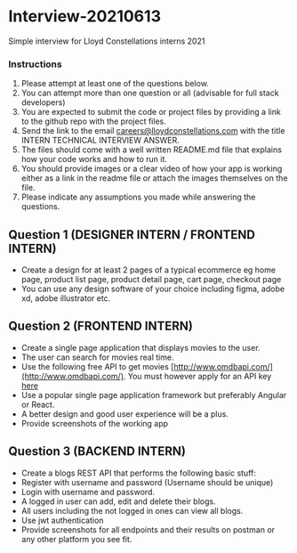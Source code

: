 # Interview-20210613
Simple interview for Lloyd Constellations interns 2021

### Instructions
1. Please attempt at least one of the questions below.
2. You can attempt more than one question or all (advisable for full stack developers)
3. You are expected to submit the code or project files by providing a link to the github repo with the project files.
4. Send the link to the email careers@lloydconstellations.com with the title INTERN TECHNICAL INTERVIEW ANSWER.
6. The files should come with a well written README.md file that explains how your code works and how to run it.
7. You should provide images or a clear video of how your app is working either as a link in the readme file or attach the images themselves on the file.
8. Please indicate any assumptions you made while answering the questions.

## Question 1 (DESIGNER INTERN / FRONTEND INTERN)
- Create a design for at least 2 pages of a typical ecommerce eg home page, product list page, product detail page, cart page, checkout page
- You can use any design software of your choice including figma, adobe xd, adobe illustrator etc.

## Question 2 (FRONTEND INTERN)
- Create a single page application that displays movies to the user.
- The user can search for movies real time.
- Use the following free API to get movies [http://www.omdbapi.com/](http://www.omdbapi.com/). You must however apply for an API key [here](http://www.omdbapi.com/apikey.aspx)
- Use a popular single page application framework but preferably Angular or React.
- A better design and good user experience will be a plus.
- Provide screenshots of the working app

## Question 3 (BACKEND INTERN)
- Create a blogs REST API that performs the following basic stuff:
 - Register with username and password (Username should be unique)
 - Login with username and password.
 - A logged in user can add, edit and delete their blogs.
 - All users including the not logged in ones can view all blogs.
 - Use jwt authentication
 - Provide screenshots for all endpoints and their results on postman or any other platform you see fit.
